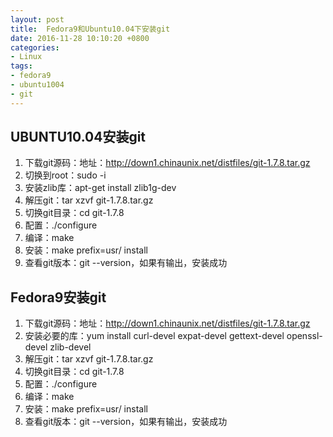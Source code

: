 ```yaml
---
layout: post
title:  Fedora9和Ubuntu10.04下安装git 
date: 2016-11-28 10:10:20 +0800
categories:
- Linux
tags:
- fedora9
- ubuntu1004
- git
---
```


## UBUNTU10.04安装git

1. 下载git源码：地址：http://down1.chinaunix.net/distfiles/git-1.7.8.tar.gz
2. 切换到root：sudo -i
3. 安装zlib库：apt-get install zlib1g-dev
4. 解压git：tar xzvf git-1.7.8.tar.gz
5. 切换git目录：cd git-1.7.8
6. 配置：./configure
7. 编译：make
8. 安装：make prefix=usr/ install
9. 查看git版本：git --version，如果有输出，安装成功

## Fedora9安装git

1. 下载git源码：地址：http://down1.chinaunix.net/distfiles/git-1.7.8.tar.gz
2. 安装必要的库：yum install  curl-devel expat-devel gettext-devel openssl-devel zlib-devel
3. 解压git：tar xzvf git-1.7.8.tar.gz
4. 切换git目录：cd git-1.7.8
5. 配置：./configure
6. 编译：make
7. 安装：make prefix=usr/ install
8. 查看git版本：git --version，如果有输出，安装成功